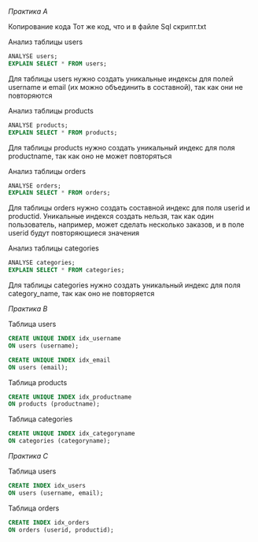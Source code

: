 *Практика А*

Копирование кода
Тот же код, что и в файле Sql скрипт.txt

Анализ таблицы users
```sql
ANALYSE users;
EXPLAIN SELECT * FROM users;
```
Для таблицы users нужно создать уникальные индексы для полей username и email (их можно объединить в составной), так как они не повторяются


Анализ таблицы products
```sql
ANALYSE products;
EXPLAIN SELECT * FROM products;
```
Для таблицы products нужно создать уникальный индекс для поля productname, так как оно не может повторяться


Анализ таблицы orders
```sql
ANALYSE orders;
EXPLAIN SELECT * FROM orders;
```
Для таблицы orders нужно создать составной индекс для поля userid и productid. Уникальные индекся создать нельзя, 
так как один пользователь, например, может сделать несколько заказов, и в поле userid будут повторяющиеся значения


Анализ таблицы categories
```sql
ANALYSE categories;
EXPLAIN SELECT * FROM categories;
```
Для таблицы categories нужно создать уникальный индекс для поля category_name, так как оно не повторяется


*Практика B*

Таблица users
```sql
CREATE UNIQUE INDEX idx_username
ON users (username);

CREATE UNIQUE INDEX idx_email
ON users (email);
```

Таблица products
```sql
CREATE UNIQUE INDEX idx_productname
ON products (productname);
```

Таблица categories
```sql
CREATE UNIQUE INDEX idx_categoryname
ON categories (categoryname);
```


*Практика С*

Таблица users
```sql
CREATE INDEX idx_users
ON users (username, email);
```

Таблица orders
```sql
CREATE INDEX idx_orders
ON orders (userid, productid);
```